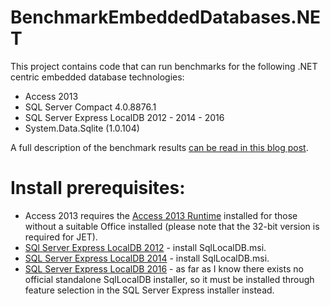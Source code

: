 # BenchmarkEmbeddedDatabases.NET
This project contains code that can run benchmarks for the following .NET centric embedded database technologies:

* Access 2013
* SQL Server Compact 4.0.8876.1
* SQL Server Express LocalDB 2012 - 2014 - 2016
* System.Data.Sqlite (1.0.104)

A full description of the benchmark results [can be read in this blog post](http://www.diericx.net/post/benchmark-embedded-dotnet-databases/).

# Install prerequisites:

* Access 2013 requires the [Access 2013 Runtime](https://www.microsoft.com/en-ca/download/details.aspx?id=39358) installed for those without a suitable Office installed (please note that the 32-bit version is required for JET).
* [SQl Server Express LocalDB 2012](https://www.microsoft.com/en-ca/download/details.aspx?id=29062) - install SqlLocalDB.msi.
* [SQL Server Express LocalDB 2014](https://www.microsoft.com/en-ca/download/details.aspx?id=42299) - install SqlLocalDB.msi.
* [SQL Server Express LocalDB 2016](https://www.microsoft.com/en-cy/sql-server/sql-server-editions-express) - as far as I know there exists no official standalone SqlLocalDB installer, so it must be installed through feature selection in the SQL Server Express installer instead.
